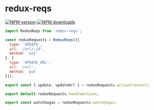 # redux-reqs

[![NPM version](https://img.shields.io/npm/v/redux-reqs.svg?style=flat)](https://npmjs.org/package/redux-reqs)
[![NPM downloads](http://img.shields.io/npm/dm/redux-reqs.svg?style=flat)](https://npmjs.org/package/redux-reqs)


``` javascript
import ReduxReqs from 'redux-reqs';

const reduxRequests = ReduxReqs([{
  type: 'UPDATE',
  url: '/url/:id',
  method: 'put'
}, {
  type: 'UPDATE_URL',
  url: '/url',
  method: 'put'
}]);

export const { update, updateUrl } = reduxRequests.actionCreators;

export default reduxRequests.handleActions;

export const watchSagas = reduxRequests.watchSagas;
```
